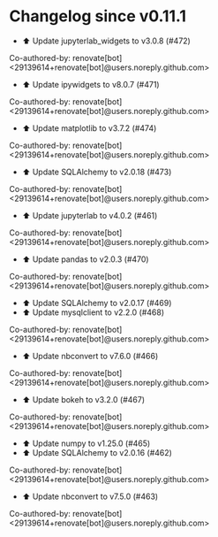 # Changelog since v0.11.1
- ⬆️ Update jupyterlab_widgets to v3.0.8 (#472)

Co-authored-by: renovate[bot] <29139614+renovate[bot]@users.noreply.github.com> 
- ⬆️ Update ipywidgets to v8.0.7 (#471)

Co-authored-by: renovate[bot] <29139614+renovate[bot]@users.noreply.github.com> 
- ⬆️ Update matplotlib to v3.7.2 (#474)

Co-authored-by: renovate[bot] <29139614+renovate[bot]@users.noreply.github.com> 
- ⬆️ Update SQLAlchemy to v2.0.18 (#473)

Co-authored-by: renovate[bot] <29139614+renovate[bot]@users.noreply.github.com> 
- ⬆️ Update jupyterlab to v4.0.2 (#461)

Co-authored-by: renovate[bot] <29139614+renovate[bot]@users.noreply.github.com> 
- ⬆️ Update pandas to v2.0.3 (#470)

Co-authored-by: renovate[bot] <29139614+renovate[bot]@users.noreply.github.com> 
- ⬆️ Update SQLAlchemy to v2.0.17 (#469) 
- ⬆️ Update mysqlclient to v2.2.0 (#468)

Co-authored-by: renovate[bot] <29139614+renovate[bot]@users.noreply.github.com> 
- ⬆️ Update nbconvert to v7.6.0 (#466)

Co-authored-by: renovate[bot] <29139614+renovate[bot]@users.noreply.github.com> 
- ⬆️ Update bokeh to v3.2.0 (#467)

Co-authored-by: renovate[bot] <29139614+renovate[bot]@users.noreply.github.com> 
- ⬆️ Update numpy to v1.25.0 (#465) 
- ⬆️ Update SQLAlchemy to v2.0.16 (#462)

Co-authored-by: renovate[bot] <29139614+renovate[bot]@users.noreply.github.com> 
- ⬆️ Update nbconvert to v7.5.0 (#463)

Co-authored-by: renovate[bot] <29139614+renovate[bot]@users.noreply.github.com> 
